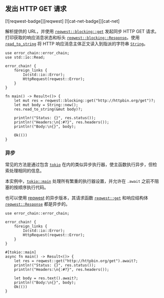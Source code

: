 ## 发出 HTTP GET 请求

<!--
> [web/clients/requests/get.md](https://github.com/rust-lang-nursery/rust-cookbook/blob/master/src/web/clients/requests/get.md)
> <br />
> commit dd4efa8dcd8e611326caa01c08db8f227aa909d6 - 2020.06.07
-->

[![reqwest-badge]][reqwest] [![cat-net-badge]][cat-net]

解析提供的 URL，并使用 [`reqwest::blocking::get`] 发起同步 HTTP GET 请求。打印获取的响应消息状态和标头 [`reqwest::blocking::Response`]。使用 [`read_to_string`] 将 HTTP 响应消息主体正文读入到指派的字符串 [`String`]。

```rust,edition2018,no_run
use error_chain::error_chain;
use std::io::Read;

error_chain! {
    foreign_links {
        Io(std::io::Error);
        HttpRequest(reqwest::Error);
    }
}

fn main() -> Result<()> {
    let mut res = reqwest::blocking::get("http://httpbin.org/get")?;
    let mut body = String::new();
    res.read_to_string(&mut body)?;

    println!("Status: {}", res.status());
    println!("Headers:\n{:#?}", res.headers());
    println!("Body:\n{}", body);

    Ok(())
}

```

### 异步

常见的方法是通过包含 [`tokio`] 在内的类似异步执行器，使主函数执行异步，但检索处理相同的信息。

本实例中，[`tokio::main`] 处理所有繁重的执行器设置，并允许在 `.await` 之前不阻塞的按顺序执行代码。

也可以使用 [reqwest](https://docs.rs/crate/reqwest/0.10.8) 的异步版本，其请求函数 [`reqwest::get`] 和响应结构体 [`reqwest::Response`] 都是异步的。

```rust,no_run
use error_chain::error_chain;

error_chain! {
    foreign_links {
        Io(std::io::Error);
        HttpRequest(reqwest::Error);
    }
}

#[tokio::main]
async fn main() -> Result<()> {
    let res = reqwest::get("http://httpbin.org/get").await?;
    println!("Status: {}", res.status());
    println!("Headers:\n{:#?}", res.headers());

    let body = res.text().await?;
    println!("Body:\n{}", body);
    Ok(())
}
```

[`read_to_string`]: https://doc.rust-lang.org/std/io/trait.Read.html#method.read_to_string
[`reqwest::blocking::get`]: https://docs.rs/reqwest/*/reqwest/blocking/fn.get.html
[`reqwest::blocking::Response`]: https://docs.rs/reqwest/*/reqwest/blocking/struct.Response.html
[`reqwest::get`]: https://docs.rs/reqwest/*/reqwest/fn.get.html
[`reqwest::Response`]: https://docs.rs/reqwest/*/reqwest/struct.Response.html
[`String`]: https://doc.rust-lang.org/std/string/struct.String.html
[`tokio`]: https://docs.rs/crate/tokio/0.2.11
[`tokio::main`]: https://tokio.rs/tokio/tutorial/hello-tokio#the-code
